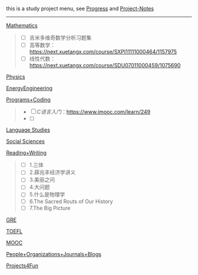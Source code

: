 this is a study project menu, see [Progress](https://github.com/AAAlimjan/Study-Notes-2019/projects) and [Project-Notes](https://github.com/AAAlimjan/Study-Notes-2019/wiki)

------

[Mathematics](https://github.com/AAAlimjan/ComingBack/tree/master/Mathematics) 

>- [ ] 吉米多维奇数学分析习题集
>- [ ] 高等数学：https://next.xuetangx.com/course/SXPI11111000464/1157975
>- [ ] 线性代数：https://next.xuetangx.com/course/SDU07011000459/1075690

[Physics](https://github.com/AAAlimjan/stuff2019/tree/master/Physics) 

[EnergyEngineering](https://github.com/AAAlimjan/ComingBack/tree/master/EnergyEngineering)

[Programs+Coding](https://github.com/AAAlimjan/ComingBack/tree/master/Coding) 

> - [ ] *C语言入门*：https://www.imooc.com/learn/249
> - [ ] 

[Language Studies](https://github.com/AAAlimjan/ComingBack/tree/master/Studying%20Russian)

[Social Sciences](https://github.com/AAAlimjan/ComingBack/tree/master/Social%20Sciences) 

[Reading+Writing](https://github.com/AAAlimjan/ComingBack/tree/master/Reading%20Challenge) 

> - [ ] 1.三体
> - [ ] 2.薛兆丰经济学讲义
> - [ ] 3.美丽之问
> - [ ] 4.大问题
> - [ ] 5.什么是物理学
> - [ ] 6.The Sacred Routs of Our History
> - [ ] 7.The Big Picture 

[GRE](https://github.com/AAAlimjan/ComingBack/tree/master/GRE) 

[TOEFL](https://github.com/AAAlimjan/Study-Notes-2019/tree/master/TOEFL) 

[MOOC](https://github.com/AAAlimjan/Study-Notes-2019/tree/master/MOOC)

[People+Organizations+Journals+Blogs](https://github.com/AAAlimjan/Study-Notes-2019/tree/master/Organizations%20&%20Journals)

[Projects4Fun](https://github.com/AAAlimjan/Study-Projects/tree/master/Fun)